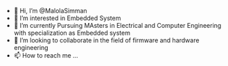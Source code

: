 - 👋 Hi, I’m @MalolaSimman
- 👀 I’m interested in Embedded System
- 🌱 I’m currently Pursuing MAsters in Electrical and Computer Engineering with specialization as Embedded system
- 💞️ I’m looking to collaborate in the field of firmware and hardware engineering
- 📫 How to reach me ...

<!---
malolasimman/malolasimman is a ✨ special ✨ repository because its `README.md` (this file) appears on your GitHub profile.
You can click the Preview link to take a look at your changes.
--->
